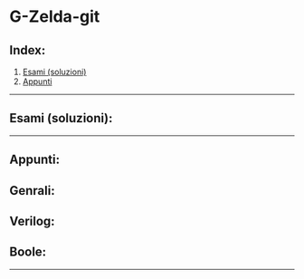 # G-Zelda-git

## Index:
1. [Esami (soluzioni)](#Esami-(soluzioni):)
2. [Appunti](#Appunti:)

---

## Esami (soluzioni):


---

## Appunti:
**Genrali:**
- 

**Verilog:**
- 

**Boole:**
- 

---
